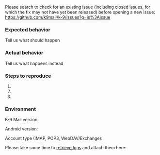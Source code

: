 Please search to check for an existing issue (including closed issues, for which the fix may not have yet been released) before opening a new issue: https://github.com/k9mail/k-9/issues?q=is%3Aissue

### Expected behavior
Tell us what should happen

### Actual behavior
Tell us what happens instead

### Steps to reproduce
1.
2.
3.

### Environment
K-9 Mail version:

Android version:

Account type (IMAP, POP3, WebDAV/Exchange):

Please take some time to [retrieve logs](https://github.com/k9mail/k-9/wiki/LoggingErrors) and attach them here:
